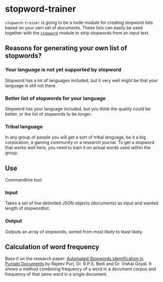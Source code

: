 # stopword-trainer
`stopword-trainer` is going to be a node module for creating stopword lists based on your own set of documents. These lists can easily be used together with the [`stopword`](https://github.com/fergiemcdowall/stopword/) module to strip stopwords from an input text.


## Reasons for generating your own list of stopwords?

### Your language is not yet supported by stopword
Stopword has a lot of languages included, but it very well might be that your language is still not there.

### Better list of stopwords for your language
Stopword has your language included, but you think the quality could be better, or the list of stopwords to be longer.

### Tribal language
In any group of people you will get a sort of tribal language, be it a big corporation, a gaming community or a research journal. To get a stopword that works well here, you need to train it on actual words used within the group.

## Use
Commandline tool.

### Input
Takes a set of line delimited JSON objects (documents) as input and wanted length of stopwordlist.

### Output
Outputs an array of stopwords, sorted from most likely to least likely.

## Calculation of word frequency
Base it on the research paper: [Automated Stopwords Identification in Punjabi Documents](http://ijoes.vidyapublications.com/paper/Vol8/15-Vol8.pdf) by Rajeev Puri, Dr. R.P.S. Bedi and Dr. Vishal Goyal. It shows a method combining frequency of a word in a document corpus and frequency of that same word in a single document.

